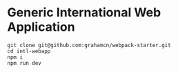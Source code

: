 # Generic International Web Application

```
git clone git@github.com:grahamcn/webpack-starter.git
cd intl-webapp
npm i
npm run dev
```
